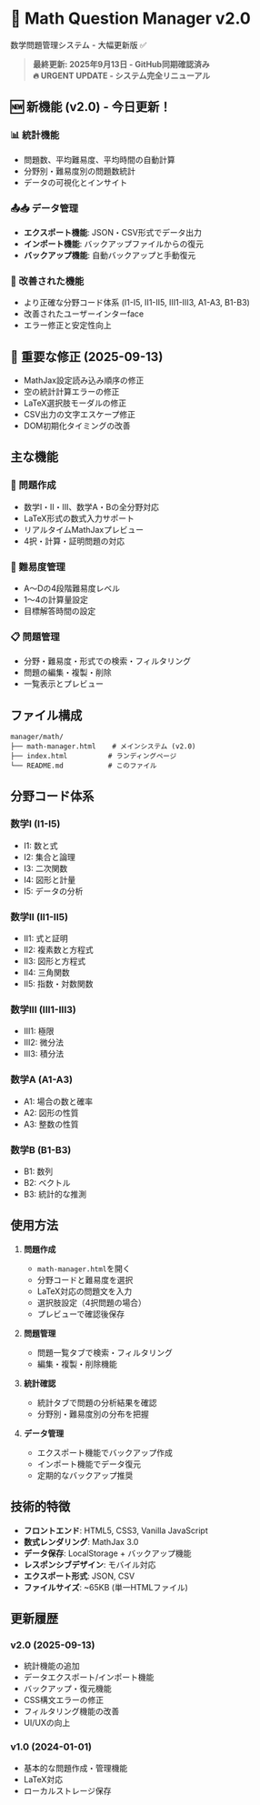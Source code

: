 # 🔢 Math Question Manager v2.0

数学問題管理システム - 大幅更新版 ✅

> **最終更新: 2025年9月13日 - GitHub同期確認済み**  
> **🔥 URGENT UPDATE - システム完全リニューアル**

## 🆕 新機能 (v2.0) - 今日更新！

### 📊 統計機能
- 問題数、平均難易度、平均時間の自動計算
- 分野別・難易度別の問題数統計  
- データの可視化とインサイト

### 📤📥 データ管理
- **エクスポート機能**: JSON・CSV形式でデータ出力
- **インポート機能**: バックアップファイルからの復元
- **バックアップ機能**: 自動バックアップと手動復元

### 🎯 改善された機能
- より正確な分野コード体系 (I1-I5, II1-II5, III1-III3, A1-A3, B1-B3)
- 改善されたユーザーインターface
- エラー修正と安定性向上

## 🚨 重要な修正 (2025-09-13)
- MathJax設定読み込み順序の修正
- 空の統計計算エラーの修正
- LaTeX選択肢モーダルの修正
- CSV出力の文字エスケープ修正
- DOM初期化タイミングの改善

## 主な機能

### 📝 問題作成
- 数学I・II・III、数学A・Bの全分野対応
- LaTeX形式の数式入力サポート
- リアルタイムMathJaxプレビュー
- 4択・計算・証明問題の対応

### 🎯 難易度管理
- A～Dの4段階難易度レベル
- 1～4の計算量設定
- 目標解答時間の設定

### 📋 問題管理
- 分野・難易度・形式での検索・フィルタリング
- 問題の編集・複製・削除
- 一覧表示とプレビュー

## ファイル構成

```
manager/math/
├── math-manager.html    # メインシステム (v2.0)
├── index.html          # ランディングページ
└── README.md           # このファイル
```

## 分野コード体系

### 数学I (I1-I5)
- I1: 数と式
- I2: 集合と論理
- I3: 二次関数
- I4: 図形と計量
- I5: データの分析

### 数学II (II1-II5)
- II1: 式と証明
- II2: 複素数と方程式
- II3: 図形と方程式
- II4: 三角関数
- II5: 指数・対数関数

### 数学III (III1-III3)
- III1: 極限
- III2: 微分法
- III3: 積分法

### 数学A (A1-A3)
- A1: 場合の数と確率
- A2: 図形の性質
- A3: 整数の性質

### 数学B (B1-B3)
- B1: 数列
- B2: ベクトル
- B3: 統計的な推測

## 使用方法

1. **問題作成**
   - `math-manager.html`を開く
   - 分野コードと難易度を選択
   - LaTeX対応の問題文を入力
   - 選択肢設定（4択問題の場合）
   - プレビューで確認後保存

2. **問題管理**
   - 問題一覧タブで検索・フィルタリング
   - 編集・複製・削除機能

3. **統計確認**
   - 統計タブで問題の分析結果を確認
   - 分野別・難易度別の分布を把握

4. **データ管理**
   - エクスポート機能でバックアップ作成
   - インポート機能でデータ復元
   - 定期的なバックアップ推奨

## 技術的特徴

- **フロントエンド**: HTML5, CSS3, Vanilla JavaScript
- **数式レンダリング**: MathJax 3.0
- **データ保存**: LocalStorage + バックアップ機能
- **レスポンシブデザイン**: モバイル対応
- **エクスポート形式**: JSON, CSV
- **ファイルサイズ**: ~65KB (単一HTMLファイル)

## 更新履歴

### v2.0 (2025-09-13)
- 統計機能の追加
- データエクスポート/インポート機能
- バックアップ・復元機能
- CSS構文エラーの修正
- フィルタリング機能の改善
- UI/UXの向上

### v1.0 (2024-01-01)
- 基本的な問題作成・管理機能
- LaTeX対応
- ローカルストレージ保存